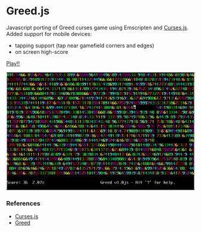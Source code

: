 Greed.js
========

Javascript porting of Greed curses game using Emscripten and [Curses.js](https://github.com/mad4j/curses.js).
Added support for mobile devices:
* tapping support (tap near gamefield corners and edges)
* on screen high-score

[Play!!](http://mad4j.github.io/greed.js/greedjs.html)

![Screenshot](https://raw.githubusercontent.com/mad4j/greed.js/master/screenshot.png)

### References
* [Curses.js](http://mad4j.github.io/mad4j/curses.js)
* [Greed](http://www.catb.org/esr/greed/)
